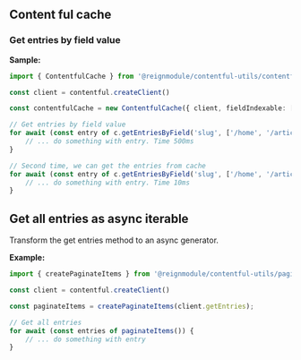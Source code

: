 
## Content ful cache

### Get entries by field value

**Sample:**

```ts
import { ContentfulCache } from '@reignmodule/contentful-utils/contentful-cache'

const client = contentful.createClient()

const contentfulCache = new ContentfulCache({ client, fieldIndexable: ['slug'] });

// Get entries by field value
for await (const entry of c.getEntriesByField('slug', ['/home', '/article/123', '/article/456'])) {
    // ... do something with entry. Time 500ms
}

// Second time, we can get the entries from cache
for await (const entry of c.getEntriesByField('slug', ['/home', '/article/123', '/article/456'])) {
    // ... do something with entry. Time 10ms
}
```


## Get all entries as async iterable

Transform the get entries method to an async generator.

**Example:**

```ts
import { createPaginateItems } from '@reignmodule/contentful-utils/paginate-items'

const client = contentful.createClient()

const paginateItems = createPaginateItems(client.getEntries);

// Get all entries
for await (const entries of paginateItems()) {
    // ... do something with entry
}
```
